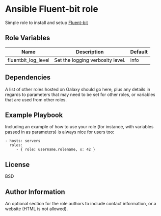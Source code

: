 # Ansible Fluent-bit role
Simple role to install and setup [Fluent-bit](https://fluentbit.io/)

## Role Variables

Name | Description | Default
--- | --- | --- 
fluentbit_log_level | Set the logging verbosity level. | info


Dependencies
------------

A list of other roles hosted on Galaxy should go here, plus any details in regards to parameters that may need to be set for other roles, or variables that are used from other roles.

Example Playbook
----------------

Including an example of how to use your role (for instance, with variables passed in as parameters) is always nice for users too:

    - hosts: servers
      roles:
         - { role: username.rolename, x: 42 }

License
-------

BSD

Author Information
------------------

An optional section for the role authors to include contact information, or a website (HTML is not allowed).
